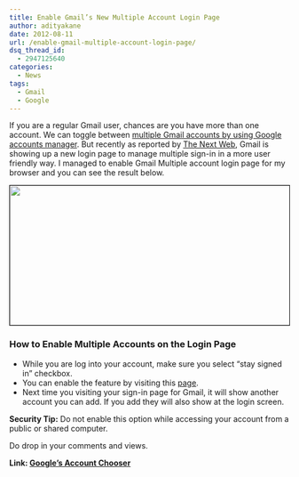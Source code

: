 ```yaml
---
title: Enable Gmail’s New Multiple Account Login Page
author: adityakane
date: 2012-08-11
url: /enable-gmail-multiple-account-login-page/
dsq_thread_id:
  - 2947125640
categories:
  - News
tags:
  - Gmail
  - Google
---
```

If you are a regular Gmail user, chances are you have more than one account. We can toggle between [multiple Gmail accounts by using Google accounts manager][1]. But recently as reported by <a href="http://thenextweb.com/google/2012/08/10/gmail-getting-new-login-page-make-multiple-sign-ins-easier-manage/" onclick="_gaq.push(['_trackEvent', 'outbound-article', 'http://thenextweb.com/google/2012/08/10/gmail-getting-new-login-page-make-multiple-sign-ins-easier-manage/', 'The Next Web']);" >The Next Web</a>, Gmail is showing up a new login page to manage multiple sign-in in a more user friendly way. I managed to enable Gmail Multiple account login page for my browser and you can see the result below.

[<img class="alignnone  wp-image-60580" style="border: 1px solid black;" title="multiple_gmail_signin_browser" src="http://cdn.devilsworkshop.org/files/2012/08/multiple_gmail_signin_browser.png" alt="" width="550" height="251" />][2]

### How to Enable Multiple Accounts on the Login Page

  * While you are log into your account, make sure you select “stay signed in” checkbox.
  * You can enable the feature by visiting this <a href="https://support.google.com/accounts/bin/answer.py?hl=en&topic=14129&answer=1691641" onclick="_gaq.push(['_trackEvent', 'outbound-article', 'https://support.google.com/accounts/bin/answer.py?hl=en&topic=14129&answer=1691641', 'page']);" >page</a>.
  * Next time you visiting your sign-in page for Gmail, it will show another account you can add. If you add they will also show at the login screen.

<div>
  <strong>Security Tip:</strong> Do not enable this option while accessing your account from a public or shared computer.
</div>

Do drop in your comments and views.

**Link: <a href="https://support.google.com/accounts/bin/answer.py?hl=en&topic=14129&answer=1691641" onclick="_gaq.push(['_trackEvent', 'outbound-article', 'https://support.google.com/accounts/bin/answer.py?hl=en&topic=14129&answer=1691641', 'Google’s Account Chooser']);" >Google’s Account Chooser</a>**

 [1]: http://devilsworkshop.org/use-official-multiple-google-accounts-sign-in-feature/ "Enable Multiple Google Accounts"
 [2]: http://cdn.devilsworkshop.org/files/2012/08/multiple_gmail_signin_browser.png
